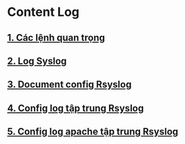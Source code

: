 # Content Log
## [1. Các lệnh quan trọng](https://github.com/PhamKhahn/Tong-hop-Note/blob/master/Log/1.%20C%C3%A1c%20l%E1%BB%87nh%20c%E1%BA%A7n%20thi%E1%BA%BFt%20khi%20thao%20t%C3%A1c%20v%E1%BB%9Bi%20log/README.md)

## [2. Log Syslog](https://github.com/PhamKhahn/Tong-hop-Note/blob/master/Log/2.%20Log%2CSyslog/README.md)

## [3. Document config Rsyslog](https://github.com/PhamKhahn/Tong-hop-Note/blob/master/Log/3.%20Rsyslog%20v%C3%A0%20c%E1%BA%A5u%20h%C3%ACnh%20log%20t%E1%BA%ADp%20trung/doc/Document%20Config%20Rsyslog%20.md)

## [4. Config log tập trung Rsyslog](https://github.com/PhamKhahn/Tong-hop-Note/blob/master/Log/3.%20Rsyslog%20v%C3%A0%20c%E1%BA%A5u%20h%C3%ACnh%20log%20t%E1%BA%ADp%20trung/doc/Rsyslog.md)

## [5. Config log apache tập trung Rsyslog](https://github.com/PhamKhahn/Tong-hop-Note/blob/master/Log/3.%20Rsyslog%20v%C3%A0%20c%E1%BA%A5u%20h%C3%ACnh%20log%20t%E1%BA%ADp%20trung/doc/Log%20Apache-%20Rsyslog.md)
